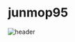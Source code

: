# junmop95
![header](https://capsule-render.vercel.app/api?type=wave&color=auto&height=300&section=header&text=capsule%20render&fontSize=90)
